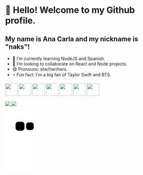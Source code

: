 # 👋 Hello! Welcome to my Github profile.
## My name is Ana Carla and my nickname is "naks"!

- 🌱 I’m currently learning NodeJS and Spanish.
- 👯 I’m looking to collaborate on React and Node projects.
- 😄 Pronouns: she/her/hers.
- ⚡ Fun fact: I'm a big fan of Taylor Swift and BTS.

<img src="https://cdn.jsdelivr.net/gh/devicons/devicon/icons/git/git-original.svg" width="40" height="40"/> <img src="https://cdn.jsdelivr.net/gh/devicons/devicon/icons/html5/html5-original.svg" width="40" height="40"/> <img src="https://cdn.jsdelivr.net/gh/devicons/devicon/icons/css3/css3-original.svg"  width="40" height="40" /> <img src="https://cdn.jsdelivr.net/gh/devicons/devicon/icons/react/react-original-wordmark.svg"  width="40" height="40" /> <img src="https://cdn.jsdelivr.net/gh/devicons/devicon/icons/nodejs/nodejs-original-wordmark.svg"  width="40" height="40"/> <img src="https://cdn.jsdelivr.net/gh/devicons/devicon/icons/express/express-original-wordmark.svg"  width="40" height="40" /> <img src="https://cdn.jsdelivr.net/gh/devicons/devicon/icons/postgresql/postgresql-original.svg"  width="40" height="40"/>

<div>
<a href="https://github.com/nakszor">
<img height="180em" src="https://github-readme-stats.vercel.app/api/top-langs/?username=nakszor&layout=compact&langs_count=7&theme=dracula"/>
<img height="180em" src="https://github-readme-stats.vercel.app/api?username=nakszor&show_icons=true&theme=dracula&include_all_commits=true&count_private=true"/>
</div>

  
  ![Snake animation](https://github.com/nakszor/nakszor/blob/output/github-contribution-grid-snake.svg)
